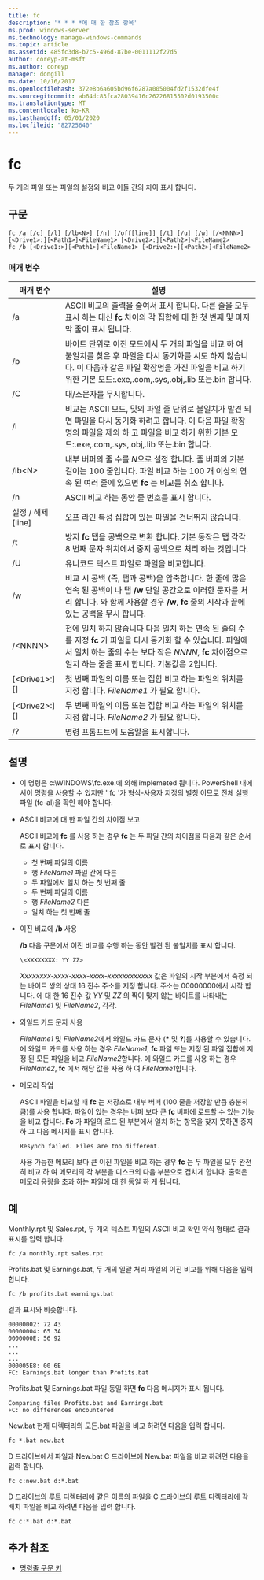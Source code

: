 ```yaml
---
title: fc
description: '* * * *에 대 한 참조 항목'
ms.prod: windows-server
ms.technology: manage-windows-commands
ms.topic: article
ms.assetid: 485fc3d8-b7c5-496d-87be-0011112f27d5
author: coreyp-at-msft
ms.author: coreyp
manager: dongill
ms.date: 10/16/2017
ms.openlocfilehash: 372e8b6a605bd96f6287a005004fd2f1532dfe4f
ms.sourcegitcommit: ab64dc83fca28039416c26226815502d0193500c
ms.translationtype: MT
ms.contentlocale: ko-KR
ms.lasthandoff: 05/01/2020
ms.locfileid: "82725640"
---
```

# <a name="fc"></a>fc



두 개의 파일 또는 파일의 설정와 비교 이들 간의 차이 표시 합니다.



## <a name="syntax"></a>구문

```
fc /a [/c] [/l] [/lb<N>] [/n] [/off[line]] [/t] [/u] [/w] [/<NNNN>] [<Drive1>:][<Path1>]<FileName1> [<Drive2>:][<Path2>]<FileName2>
fc /b [<Drive1:>][<Path1>]<FileName1> [<Drive2:>][<Path2>]<FileName2>
```

### <a name="parameters"></a>매개 변수

|            매개 변수             |                                                                                                                                     설명                                                                                                                                      |
|----------------------------------|--------------------------------------------------------------------------------------------------------------------------------------------------------------------------------------------------------------------------------------------------------------------------------------|
|                /a                |                                                 ASCII 비교의 출력을 줄여서 표시 합니다. 다른 줄을 모두 표시 하는 대신 **fc** 차이의 각 집합에 대 한 첫 번째 및 마지막 줄이 표시 됩니다.                                                  |
|                /b                |             바이트 단위로 이진 모드에서 두 개의 파일을 비교 하 여 불일치를 찾은 후 파일을 다시 동기화를 시도 하지 않습니다. 이 다음과 같은 파일 확장명을 가진 파일을 비교 하기 위한 기본 모드:.exe,.com,.sys,.obj,.lib 또는.bin 합니다.              |
|                /C                |                                                                                                                               대/소문자를 무시합니다.                                                                                                                               |
|                /l                |               비교는 ASCII 모드, 및의 파일 줄 단위로 불일치가 발견 되 면 파일을 다시 동기화 하려고 합니다. 이 다음 파일 확장명의 파일을 제외 하 고 파일을 비교 하기 위한 기본 모드:.exe,.com,.sys,.obj,.lib 또는.bin 합니다.                |
|             /lb\<N>              |                         내부 버퍼의 줄 수를 *N*으로 설정 합니다. 줄 버퍼의 기본 길이는 100 줄입니다. 파일 비교 하는 100 개 이상의 연속 된 여러 줄에 있으면 **fc** 는 비교를 취소 합니다.                         |
|                /n                |                                                                                                                ASCII 비교 하는 동안 줄 번호를 표시 합니다.                                                                                                                 |
|            설정 / 해제 [line]            |                                                                                                               오프 라인 특성 집합이 있는 파일을 건너뛰지 않습니다.                                                                                                               |
|                /t                |                                                                    방지 **fc** 탭을 공백으로 변환 합니다. 기본 동작은 탭 각각 8 번째 문자 위치에서 중지 공백으로 처리 하는 것입니다.                                                                    |
|                /U                |                                                                                                                        유니코드 텍스트 파일로 파일을 비교합니다.                                                                                                                         |
|                /w                |         비교 시 공백 (즉, 탭과 공백)을 압축합니다. 한 줄에 많은 연속 된 공백이 나 탭 **/w** 단일 공간으로 이러한 문자를 처리 합니다. 와 함께 사용할 경우 **/w**, **fc** 줄의 시작과 끝에 있는 공백을 무시 합니다.         |
|             /\<NNNN>             | 전에 일치 하지 않습니다 다음 일치 하는 연속 된 줄의 수를 지정 **fc** 가 파일을 다시 동기화 할 수 있습니다. 파일에서 일치 하는 줄의 수는 보다 작은 *NNNN*, **fc** 차이점으로 일치 하는 줄을 표시 합니다. 기본값은 2입니다. |
| [\<Drive1>:] [<Path1>]<FileName1> |                                                                                        첫 번째 파일의 이름 또는 집합 비교 하는 파일의 위치를 지정 합니다. *FileName1* 가 필요 합니다.                                                                                        |
| [\<Drive2>:] [<Path2>]<FileName2> |                                                                                       두 번째 파일의 이름 또는 집합 비교 하는 파일의 위치를 지정 합니다. *FileName2* 가 필요 합니다.                                                                                        |
|                /?                |                                                                                                                         명령 프롬프트에 도움말을 표시합니다.                                                                                                                         |

## <a name="remarks"></a>설명

-   이 명령은 c:\WINDOWS\fc.exe.에 의해 implemeted 됩니다. PowerShell 내에서이 명령을 사용할 수 있지만 ' fc '가 형식-사용자 지정의 별칭 이므로 전체 실행 파일 (fc-al)을 확인 해야 합니다.

-   ASCII 비교에 대 한 파일 간의 차이점 보고

    ASCII 비교에 **fc** 를 사용 하는 경우 **fc** 는 두 파일 간의 차이점을 다음과 같은 순서로 표시 합니다.  
    -   첫 번째 파일의 이름
    -   행 *FileName1* 파일 간에 다른
    -   두 파일에서 일치 하는 첫 번째 줄
    -   두 번째 파일의 이름
    -   행 *FileName2* 다른
    -   일치 하는 첫 번째 줄
-   이진 비교에 **/b** 사용

    **/b** 다음 구문에서 이진 비교를 수행 하는 동안 발견 된 불일치를 표시 합니다.

    `\<XXXXXXXX: YY ZZ>`

    *Xxxxxxxx-xxxx-xxxx-xxxx-xxxxxxxxxxxx* 값은 파일의 시작 부분에서 측정 되는 바이트 쌍의 상대 16 진수 주소를 지정 합니다. 주소는 00000000에서 시작 합니다. 에 대 한 16 진수 값 *YY* 및 *ZZ* 의 짝이 맞지 않는 바이트를 나타내는 *FileName1* 및 *FileName2*, 각각.
-   와일드 카드 문자 사용

    *FileName1* 및 *FileName2*에서 와일드 카드 문자 (**&#42;** 및 **?**)를 사용할 수 있습니다. 에 와일드 카드를 사용 하는 경우 *FileName1*, **fc** 파일 또는 지정 된 파일 집합에 지정 된 모든 파일을 비교 *FileName2*합니다. 에 와일드 카드를 사용 하는 경우 *FileName2*, **fc** 에서 해당 값을 사용 하 여 *FileName1*합니다.
-   메모리 작업

    ASCII 파일을 비교할 때 **fc** 는 저장소로 내부 버퍼 (100 줄을 저장할 만큼 충분히 큼)를 사용 합니다. 파일이 있는 경우는 버퍼 보다 큰 **fc** 버퍼에 로드할 수 있는 기능을 비교 합니다. **Fc** 가 파일의 로드 된 부분에서 일치 하는 항목을 찾지 못하면 중지 하 고 다음 메시지를 표시 합니다.

    `Resynch failed. Files are too different.`

    사용 가능한 메모리 보다 큰 이진 파일을 비교 하는 경우 **fc** 는 두 파일을 모두 완전히 비교 하 여 메모리의 각 부분을 디스크의 다음 부분으로 겹치게 합니다. 출력은 메모리 용량을 초과 하는 파일에 대 한 동일 하 게 됩니다.

## <a name="examples"></a>예

Monthly.rpt 및 Sales.rpt, 두 개의 텍스트 파일의 ASCII 비교 확인 약식 형태로 결과 표시를 입력 합니다.
```
fc /a monthly.rpt sales.rpt 
```
Profits.bat 및 Earnings.bat, 두 개의 일괄 처리 파일의 이진 비교를 위해 다음을 입력 합니다.
```
fc /b profits.bat earnings.bat
```
결과 표시와 비슷합니다.
```
00000002: 72 43
00000004: 65 3A
0000000E: 56 92
...
...
...
000005E8: 00 6E
FC: Earnings.bat longer than Profits.bat
```
Profits.bat 및 Earnings.bat 파일 동일 하면 **fc** 다음 메시지가 표시 됩니다.
```
Comparing files Profits.bat and Earnings.bat
FC: no differences encountered
```
New.bat 현재 디렉터리의 모든.bat 파일을 비교 하려면 다음을 입력 합니다.
```
fc *.bat new.bat
```
D 드라이브에서 파일과 New.bat C 드라이브에 New.bat 파일을 비교 하려면 다음을 입력 합니다.
```
fc c:new.bat d:*.bat
```
D 드라이브의 루트 디렉터리에 같은 이름의 파일을 C 드라이브의 루트 디렉터리에 각 배치 파일을 비교 하려면 다음을 입력 합니다.
```
fc c:*.bat d:*.bat
```

## <a name="additional-references"></a>추가 참조

- [명령줄 구문 키](command-line-syntax-key.md)
